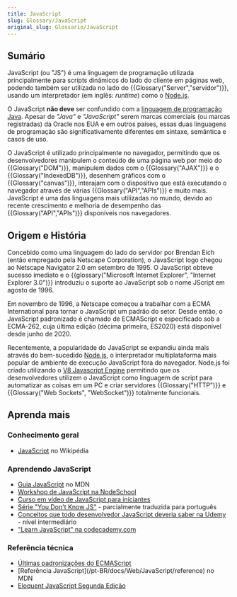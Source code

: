 ```yaml
---
title: JavaScript
slug: Glossary/JavaScript
original_slug: Glossario/JavaScript
---
```


## Sumário

JavaScript (ou "JS") é uma linguagem de programação utilizada principalmente para scripts dinâmicos do lado do cliente em páginas web, podendo também ser utilizada no lado do {{Glossary("Server","servidor")}}, usando um interpretador (em inglês: _runtime_) como o [Node.js](https://nodejs.org/).

O JavaScript **não deve** ser confundido com a [linguagem de programação Java](<https://pt.wikipedia.org/wiki/Java_(linguagem_de_programação)>). Apesar de _"Java"_ e _"JavaScript"_ serem marcas comerciais (ou marcas registradas) da Oracle nos EUA e em outros países, essas duas linguagens de programação são significativamente diferentes em sintaxe, semântica e casos de uso.

O JavaScript é utilizado principalmente no navegador, permitindo que os desenvolvedores manipulem o conteúdo de uma página web por meio do {{Glossary("DOM")}}, manipulem dados com o {{Glossary("AJAX")}} e o {{Glossary("IndexedDB")}}, desenhem gráficos com o {{Glossary("canvas")}}, interajam com o dispositivo que está executando o navegador através de várias {{Glossary("API","APIs")}} e muito mais. JavaScript é uma das linguagens mais utilizadas no mundo, devido ao recente crescimento e melhoria de desempenho das {{Glossary("API","APIs")}} disponíveis nos navegadores.

## Origem e História

Concebido como uma linguagem do lado do servidor por Brendan Eich (então empregado pela Netscape Corporation), o JavaScript logo chegou ao Netscape Navigator 2.0 em setembro de 1995. O JavaScript obteve sucesso imediato e o {{glossary("Microsoft Internet Explorer", "Internet Explorer 3.0")}} introduziu o suporte ao JavaScript sob o nome JScript em agosto de 1996.

Em novembro de 1996, a Netscape começou a trabalhar com a ECMA International para tornar o JavaScript um padrão do setor. Desde então, o JavaScript padronizado é chamado de
ECMAScript e especificado sob a ECMA-262, cuja última edição (décima primeira, ES2020) está disponível desde junho de 2020.

Recentemente, a popularidade do JavaScript se expandiu ainda mais através do bem-sucedido [Node.js](https://nodejs.org/), o interpretador multiplataforma mais popular de ambiente de execução JavaScript fora do navegador. Node.js foi criado utilizando o [V8 Javascript Engine](<https://pt.wikipedia.org/wiki/V8_(JavaScript)>) permitindo que os desenvolvedores utilizem o JavaScript como linguagem de script para automatizar as coisas em um PC e criar servidores {{Glossary("HTTP")}} e {{Glossary("Web Sockets", "WebSocket")}} totalmente funcionais.

## Aprenda mais

### Conhecimento geral

- [JavaScript](https://pt.wikipedia.org/wiki/JavaScript) no Wikipédia

### Aprendendo JavaScript

- [Guia JavaScript](/pt-BR/docs/Web/JavaScript/Guide) no MDN
- [Workshop de JavaScript na NodeSchool](https://nodeschool.io/pt-br/#workshoppers)
- [Curso em vídeo de JavaScript para iniciantes](https://www.youtube.com/watch?v=BXqUH86F-kA)
- [Série "You Don't Know JS"](https://github.com/cezaraugusto/You-Dont-Know-JS) - parcialmente traduzida para português
- [Conceitos que todo desenvolvedor JavaScript deveria saber na Udemy](https://www.udemy.com/course/32-conceitos-todo-dev-javascript-deveria-saber/) - nível intermediário
- ["Learn JavaScript" na codecademy.com](https://www.codecademy.com/learn/introduction-to-javascript)

### Referência técnica

- [Últimas padronizações do ECMAScript](http://www.ecma-international.org/publications/standards/Ecma-262.htm)
- \[Referência JavaScript]\(/pt-BR/docs/Web/JavaScript/reference) no MDN
- [Eloquent JavaScript Segunda Edição](http://braziljs.github.io/eloquente-javascript/)
